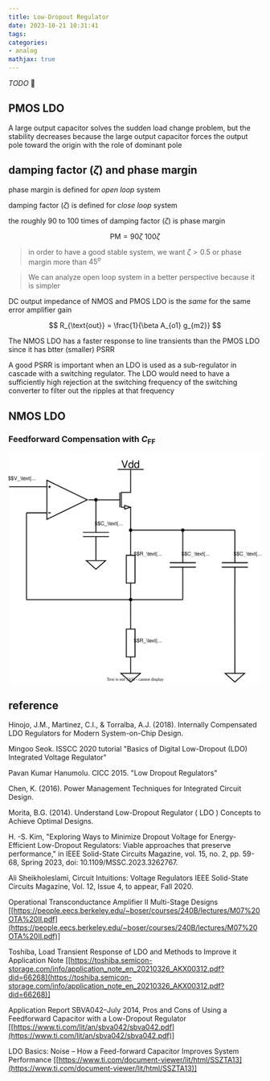 ```yaml
---
title: Low-Dropout Regulator
date: 2023-10-21 10:31:41
tags:
categories:
- analog
mathjax: true
---
```


*TODO* &#128197;


## PMOS LDO

A large output capacitor solves the sudden load change problem, but the stability decreases because the large output capacitor forces the output pole toward the origin with the role of dominant pole


## damping factor ($\zeta$) and phase margin

phase margin is defined for *open loop* system

damping factor ($\zeta$) is defined for *close loop* system

the roughly 90 to 100 times of damping factor ($\zeta$) is phase margin

$$
\mathrm{PM} = 90\zeta ~ 100\zeta
$$

> in order to have a good stable system, we want $\zeta > 0.5$ or phase margin more than $45^o$

> We can analyze open loop system in a better perspective because it is simpler



DC output impedance of NMOS and PMOS LDO is the *same* for the same error amplifier gain

$$
R_{\text{out}} = \frac{1}{\beta A_{o1} g_{m2}}
$$

The NMOS LDO has a faster response to line transients than the PMOS LDO since it has btter (smaller) PSRR

A good PSRR is important when an LDO is used as a sub-regulator in cascade with a switching regulator. The LDO would need to have a sufficiently high rejection at the switching frequency of the switching converter to filter out the ripples at that frequency



## NMOS LDO



### Feedforward Compensation with $C_\text{FF}$

![outCc.drawio](ldo/outCc.drawio.svg)






## reference

Hinojo, J.M., Martinez, C.I., & Torralba, A.J. (2018). Internally Compensated LDO Regulators for Modern System-on-Chip Design.

Mingoo Seok. ISSCC 2020 tutorial "Basics of Digital Low-Dropout (LDO) Integrated Voltage Regulator"

Pavan Kumar Hanumolu. CICC 2015. "Low Dropout Regulators"

Chen, K. (2016). Power Management Techniques for Integrated Circuit Design.

Morita, B.G. (2014). Understand Low-Dropout Regulator ( LDO ) Concepts to Achieve Optimal Designs.

H. -S. Kim, "Exploring Ways to Minimize Dropout Voltage for Energy-Efficient Low-Dropout Regulators: Viable approaches that preserve performance," in IEEE Solid-State Circuits Magazine, vol. 15, no. 2, pp. 59-68, Spring 2023, doi: 10.1109/MSSC.2023.3262767.

Ali Sheikholeslami, Circuit Intuitions: Voltage Regulators IEEE Solid-State Circuits Magazine, Vol. 12, Issue 4, to appear, Fall 2020.

Operational Transconductance Amplifier II Multi-Stage Designs [[https://people.eecs.berkeley.edu/~boser/courses/240B/lectures/M07%20OTA%20II.pdf](https://people.eecs.berkeley.edu/~boser/courses/240B/lectures/M07%20OTA%20II.pdf)]

Toshiba, Load Transient Response of LDO and Methods to Improve it Application Note [[https://toshiba.semicon-storage.com/info/application_note_en_20210326_AKX00312.pdf?did=66268](https://toshiba.semicon-storage.com/info/application_note_en_20210326_AKX00312.pdf?did=66268)]

Application Report SBVA042–July 2014, Pros and Cons of Using a Feedforward Capacitor with a Low-Dropout Regulator [[https://www.ti.com/lit/an/sbva042/sbva042.pdf](https://www.ti.com/lit/an/sbva042/sbva042.pdf)]

LDO Basics: Noise – How a Feed-forward Capacitor Improves System Performance [[https://www.ti.com/document-viewer/lit/html/SSZTA13](https://www.ti.com/document-viewer/lit/html/SSZTA13)]

